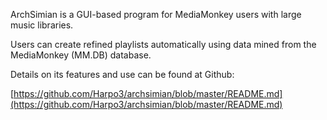 ArchSimian is a GUI-based program for MediaMonkey users with large music libraries.

Users can create refined playlists automatically using data mined from the MediaMonkey (MM.DB) database.

Details on its features and use can be found at Github:

[https://github.com/Harpo3/archsimian/blob/master/README.md](https://github.com/Harpo3/archsimian/blob/master/README.md)